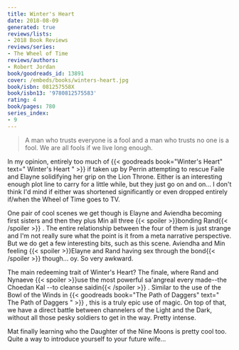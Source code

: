 ```yaml
---
title: Winter's Heart
date: 2018-08-09
generated: true
reviews/lists:
- 2018 Book Reviews
reviews/series:
- The Wheel of Time
reviews/authors:
- Robert Jordan
book/goodreads_id: 13891
cover: /embeds/books/winters-heart.jpg
book/isbn: 081257558X
book/isbn13: '9780812575583'
rating: 4
book/pages: 780
series_index:
- 9
---
```

> A man who trusts everyone is a fool and a man who trusts no one is a fool. We are all fools if we live long enough.

In my opinion, entirely too much of {{< goodreads book="Winter's Heart" text=" Winter's Heart " >}} if taken up by Perrin attempting to rescue Faile and Elayne solidifying her grip on the Lion Throne. Either is an interesting enough plot line to carry for a little while, but they just go on and on... I don't think I'd mind if either was shortened significantly or even dropped entirely if/when the Wheel of Time goes to TV.  

<!--more-->

One pair of cool scenes we get though is Elayne and Aviendha becoming first sisters and then they plus Min all three  {{< spoiler >}}bonding Rand{{< /spoiler >}}  . The entire relationship between the four of them is just strange and I'm not really sure what the point is it from a meta narrative perspective. But we do get a few interesting bits, such as this scene. Aviendha and Min feeling  {{< spoiler >}}Elayne and Rand having sex through the bond{{< /spoiler >}}  though... oy. So very awkward.  

The main redeeming trait of Winter's Heart? The finale, where Rand and Nynaeve {{< spoiler >}}use the most powerful sa'angreal every made--the Choedan Kal --to cleanse saidin{{< /spoiler >}}  . Similar to the use of the Bowl of the Winds in {{< goodreads book="The Path of Daggers" text=" The Path of Daggers " >}} , this is a truly epic use of magic. On top of that, we have a direct battle between channelers of the Light and the Dark, without all those pesky soldiers to get in the way. Pretty intense.  

Mat finally learning who the Daughter of the Nine Moons is pretty cool too. Quite a way to introduce yourself to your future wife...